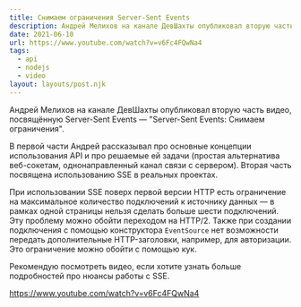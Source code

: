```yaml
---
title: Снимаем ограничения Server-Sent Events
description: Андрей Мелихов на канале ДевШахты опубликовал вторую часть видео, посвящённую Server-Sent Events
date: 2021-06-10
url: https://www.youtube.com/watch?v=v6Fc4FQwNa4
tags:
  - api
  - nodejs
  - video
layout: layouts/post.njk
---
```

Андрей Мелихов на канале ДевШахты опубликовал вторую часть видео, посвящённую Server-Sent Events — "Server-Sent Events: Снимаем ограничения".

В первой части Андрей рассказывал про основные концепции использования API и про решаемые ей задачи (простая альтернатива веб-сокетам, однонаправленный канал связи с сервером). Вторая часть посвящена использованию SSE в реальных проектах.

При использовании SSE поверх первой версии HTTP есть ограничение на максимальное количество подключений к источнику данных — в рамках одной страницы нельзя сделать больше шести подключений. Эту проблему можно обойти переходом на HTTP/2. Также при создании подключения с помощью конструктора `EventSource` нет возможности передать дополнительные HTTP-заголовки, например, для авторизации. Это ограничение можно обойти с помощью кук.

Рекомендую посмотреть видео, если хотите узнать больше подробностей про нюансы работы с SSE.

https://www.youtube.com/watch?v=v6Fc4FQwNa4
